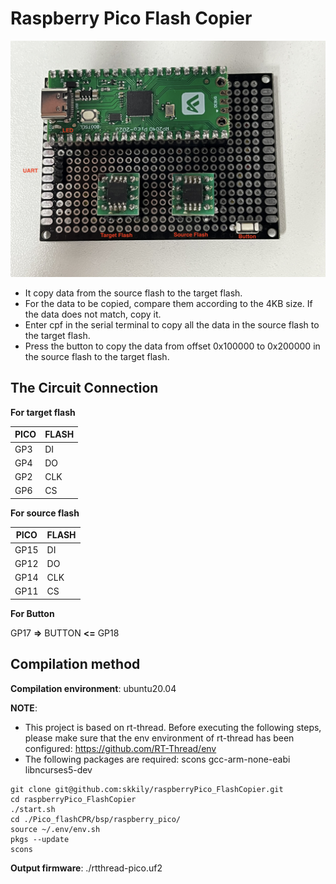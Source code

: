 # Raspberry Pico Flash Copier

![IMG_8604](raspberryPico_flashCopier.assets/IMG_8604-6208718.jpeg)

* It copy data from the source flash to the target flash.
* For the data to be copied, compare them according to the 4KB size. If the data does not match, copy it.
* Enter cpf in the serial terminal to copy all the data in the source flash to the target flash.
* Press the button to copy the data from offset 0x100000 to 0x200000 in the source flash to the target flash.

## The Circuit Connection

**For target flash**

| PICO | FLASH |
| ---- | ----- |
| GP3  | DI    |
| GP4  | DO    |
| GP2  | CLK   |
| GP6  | CS    |

**For source flash**

| PICO | FLASH |
| ---- | ----- |
| GP15 | DI    |
| GP12 | DO    |
| GP14 | CLK   |
| GP11 | CS    |

**For Button**

GP17 **=>** BUTTON **<=** GP18

## Compilation method

**Compilation environment**: ubuntu20.04

**NOTE**: 

* This project is based on rt-thread. Before executing the following steps, please make sure that the env environment of rt-thread has been configured: https://github.com/RT-Thread/env
* The following packages are required: scons gcc-arm-none-eabi libncurses5-dev

```shell
git clone git@github.com:skkily/raspberryPico_FlashCopier.git
cd raspberryPico_FlashCopier
./start.sh
cd ./Pico_flashCPR/bsp/raspberry_pico/
source ~/.env/env.sh
pkgs --update
scons
```

**Output firmware**: ./rtthread-pico.uf2
